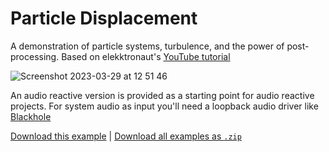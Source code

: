 # Particle Displacement

A demonstration of particle systems, turbulence, and the power of post-processing. Based on elekktronaut's [YouTube tutorial](https://www.youtube.com/watch?v=hbZjgHSCAPI)

![Screenshot 2023-03-29 at 12 51 46](https://user-images.githubusercontent.com/3166481/228526994-121ca01e-d93e-4294-a185-d6a7c3e60c63.png)

An audio reactive version is provided as a starting point for audio reactive projects. For system audio as input you'll need a loopback audio driver like [Blackhole](https://github.com/ExistentialAudio/BlackHole)

[Download this example](https://github.com/XRRCA/CreativeCoding/raw/main/touchdesigner/particle-displacement/particle%20displacement.toe) | [Download all examples as `.zip`](https://github.com/XRRCA/CreativeCoding/archive/refs/heads/main.zip)
